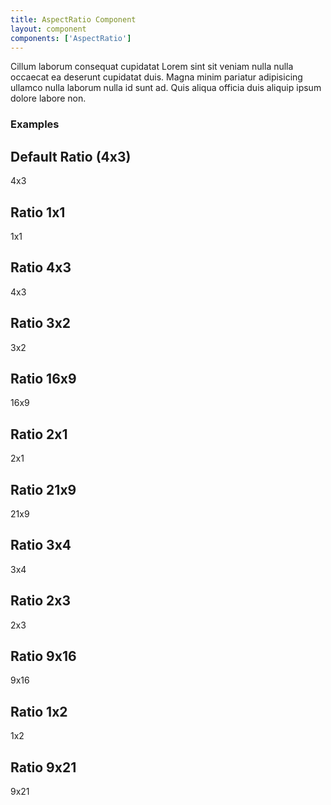 ```yaml
---
title: AspectRatio Component
layout: component
components: ['AspectRatio']
---
```


<script>
  import { AspectRatio, Preview } from '$lib/components'
</script>

Cillum laborum consequat cupidatat Lorem sint sit veniam nulla nulla occaecat ea deserunt cupidatat duis. Magna minim pariatur adipisicing ullamco nulla laborum nulla id sunt ad. Quis aliqua officia duis aliquip ipsum dolore labore non.

### Examples

## Default Ratio (4x3)

<AspectRatio>4x3</AspectRatio>

## Ratio 1x1

<AspectRatio ratio="1x1">1x1</AspectRatio>

## Ratio 4x3

<AspectRatio ratio="4x3">4x3</AspectRatio>

## Ratio 3x2

<AspectRatio ratio="3x2">3x2</AspectRatio>

## Ratio 16x9

<AspectRatio ratio="16x9">16x9</AspectRatio>

## Ratio 2x1

<AspectRatio ratio="2x1">2x1</AspectRatio>

## Ratio 21x9

<AspectRatio ratio="21x9">21x9</AspectRatio>

## Ratio 3x4

<AspectRatio ratio="3x4">3x4</AspectRatio>

## Ratio 2x3

<AspectRatio ratio="2x3">2x3</AspectRatio>

## Ratio 9x16

<AspectRatio ratio="9x16">9x16</AspectRatio>

## Ratio 1x2

<AspectRatio ratio="1x2">1x2</AspectRatio>

## Ratio 9x21

<AspectRatio ratio="9x21">9x21</AspectRatio>
